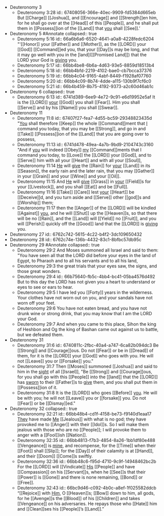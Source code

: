 - Deuteronomy 3
	- Deuteronomy 3:28
	  id:: 67408056-366e-40ec-9909-fd5384d665eb
	  But [[Charge]] [[Joshua]], and [[Encourage]] and [[Strength]]en him, for he shall go over at the [[Head]] of this [[People]], and he shall put them in [[Possess]]ion of the [[Land]] that [you]([[Moses]]) shall [[See]].’
- Deuteronomy 5 #Annotate
  collapsed:: true
	- Deuteronomy 5:16
	  id:: 66a6b6a6-6520-4641-a0a8-4228fedc6204
	  "'[[Honor]] your [[Father]] and [[Mother]], as the [[LORD]] your [[God]] [[Command]]ed you, that your [[Day]]s may be long, and that it may go well with you in the [land]([[Promised Land]]) that the LORD your God is [giving]([[Gift]]) you.
	- Deuteronomy 5:17
	  id:: 66bb4be8-6b6a-4d63-93e5-8859d18513b4
	- Deuteronomy 5:18
	  id:: 66bb4bfd-2219-4102-bae0-cb7bcca37376
	- Deuteronomy 5:19
	  id:: 66bb4c04-9165-4abf-8449-f1928af07760
	- Deuteronomy 5:20
	  id:: 66bb4c09-8b74-4dde-a115-130b9f7cf6c0
	- Deuteronomy 5:21
	  id:: 66b4b459-8b75-4192-9373-a2c60d46ab1c
- Deuteronomy 6
  collapsed:: true
	- Deuteronomy 6:13
	  id:: 6741d389-6ee9-4e72-9c91-e6d19952e5af
	  It is the [[LORD]] [your]([[Israel]]) [[God]] you shall [[Fear]]. Him you shall [[Serve]] and by his [[Name]] you shall [[Swear]].
- Deuteronomy 11
	- Deuteronomy 11:8
	  id:: 67407f27-fea7-4d55-bc59-29348823435d
	  "[You]([[Israel]]) shall therefore [[Keep]] the whole [[Command]]ment that [I]([[God]]) command you today, that you may be [[Strong]], and go in and [[Take]] [[Possess]]ion of the [[Land]] that you are going over to possess,
	- Deuteronomy 11:13
	  id:: 6741d478-49ea-4a7b-9bd9-2104743c3160
	  "And if [you]([[Israel]]) will indeed [[Obey]] [my]([[Moses]]) [[Command]]ments that I command you today, to [[Love]] the [[LORD]] your [[God]], and to [[Serve]] him with all your [[Heart]] and with all your [[Soul]],
	- Deuteronomy 11:14
	  [He]([[God]]) will [give]([[Gift]]) the [[Rain]] for [your]([[Israel]]) [[Land]] in its [[Season]], the early rain and the later rain, that you may [[Gather]] in your [[Grain]] and your [[Wine]] and your [[Oil]].
	- Deuteronomy 11:15
	  And [He]([[God]]) will [give]([[Gift]]) [[Grass]] in [your]([[Israel]]) [[Field]]s for your [[Livestock]], and you shall [[Eat]] and be [[Full]].
	- Deuteronomy 11:16
	  [[Take]] [[Care]] lest [your]([[Israel]]) [[Heart]] be [[Deceive]]d, and you turn aside and [[Serve]] other [[god]]s and [[Worship]] them;
	- Deuteronomy 11:17
	  then the [[Anger]] of the [[LORD]] will be kindled [[Against]] [you]([[Israel]]), and he will [[Shut]] up the [[Heaven]]s, so that there will be no [[Rain]], and the [[Land]] will [[Yield]] no [[Fruit]], and you will [[Perish]] quickly off the [[Good]] land that the [[LORD]] is [giving]([[Gift]]) you.
- Deuteronomy 27
  id:: 6762c742-5615-4c22-b4f2-3dc109650432
- Deuteronomy 28
  id:: 6762c74e-136b-4432-83c1-8bfbc57db95c
- Deuteronomy 29 #Annotate
  collapsed:: true
	- Deuteronomy 29:2
	  And Moses summoned all Israel and said to them: "You have seen all that the LORD did before your eyes in the land of Egypt, to Pharaoh and to all his servants and to all his land,
	- Deuteronomy 29:3
	  the great trials that your eyes saw, the signs, and those great wonders.
	- Deuteronomy 29:4
	  id:: 66b75640-fb5c-4bb4-bc41-05ba4576d492
	  But to this day the LORD has not given you a heart to understand or eyes to see or ears to hear.
	- Deuteronomy 29:5
	  I have led you [[Forty]] years in the wilderness. Your clothes have not worn out on you, and your sandals have not worn off your feet.
	- Deuteronomy 29:6
	  You have not eaten bread, and you have not drunk wine or strong drink, that you may know that I am the LORD your God.
	- Deuteronomy 29:7
	  And when you came to this place, Sihon the king of Heshbon and Og the king of Bashan came out against us to battle, but we defeated them.
- Deuteronomy 31
	- Deuteronomy 31:6
	  id:: 6740811c-2fbc-40a4-a747-6ca82b094dc3
	  Be [[Strong]] and [[Courage]]ous. Do not [[Fear]] or be in [[Dread]] of them, for it is the [[LORD]] your [[God]] who goes with you. He will not [[Leave]] you or [[Forsake]] you."
	- Deuteronomy 31:7
	  Then [[Moses]] summoned [[Joshua]] and said to him in the [sight]([[See]]) of all [[Israel]], "Be [[Strong]] and [[Courage]]ous, for you shall go with this [[People]] into the [[land]] that the [[LORD]] has [sworn]([[Swear]]) to their [[Father]]s to [give]([[Gift]]) them, and you shall put them in [[Possess]]ion of it.
	- Deuteronomy 31:8
	  It is the [[LORD]] who goes [[Before]] [you]([[Joshua]]). He will be with you; he will not [[Leave]] you or [[forsake]] you. Do not [[Fear]] or be [[Dismay]]ed."
- Deuteronomy 32
  collapsed:: true
	- Deuteronomy 32:21
	  id:: 66bb48b4-cd1f-4158-be73-f9140d1eaa17
	  [They]([[Israel]]) have made [Me]([[God]]) [[Jealous]] with what is no god;
	  they have provoked me to [[Anger]] with their [[Idol]]s.
	  So I will make them jealous with those who are no [[People]];
	  I will provoke them to anger with a [[Fool]]ish [[Nation]].
	- Deuteronomy 32:35
	  id:: 66bb4813-f7b3-4854-8a26-1bb1df80e488
	  [[Vengeance]] is [mine]([[God]]), and recompense,
	  for the [[Time]] when their [[Foot]] shall [[Slip]];
	  for the [[Day]] of their calamity is at [[Hand]],
	  and their [[Doom]] [[Come]]s swiftly.
	- Deuteronomy 32:36
	  id:: 66bb48c6-f95d-4710-9c9f-14948462bc2b
	  For the [[LORD]] will [[Vindicate]] [His]([[God]]) [[People]] 
	  and have [[Compassion]] on his [[Servant]]s,
	  when he [[See]]s that their [[Power]] is [[Gone]] 
	  and there is none remaining, [[Bond]] or [[Free]].
	- Deuteronomy 32:43
	  id:: 66bc9d46-c092-4b0c-a8ef-1f025582ddcb
	  “[[Rejoice]] with [Him]([[God]]), O [[Heaven]]s;
	  [[Bow]] down to him, all gods,
	  for he [[Avenge]]s the [[Blood]] of his [[Children]] 
	  and takes [[Vengeance]] on his adversaries.
	  He repays those who [[Hate]] him
	  and [[Clean]]ses his [[People]]’s [[Land]].”